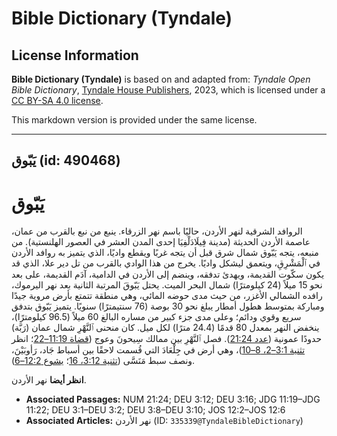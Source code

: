 # Bible Dictionary (Tyndale)

## License Information

**Bible Dictionary (Tyndale)** is based on and adapted from: _Tyndale Open Bible Dictionary_, [Tyndale House Publishers](https://tyndaleopenresources.com/), 2023, which is licensed under a [CC BY-SA 4.0 license](https://creativecommons.org/licenses/by-sa/4.0/legalcode.en).

This markdown version is provided under the same license.



--------------------------------

## يَبّوق (id: 490468)

يَبّوق
======

الروافد الشرقية لنهر الأردن، حاليًا باسم نهر الزرقاء. ينبع من نبع بالقرب من عمان، عاصمة الأردن الحديثة (مدينة فِيلَادَلْفِيَا إحدى المدن العشر في العصور الهلنستية). من منبعه، يتجه يَبّوق شمال شرق قبل أن يتجه غربًا ويقطع واديًا، الذي يتميز به روافد الأردن في ٱلْمَشْرِقِ، ويتعمق ليشكل واديًا. يخرج من هذا الوادي بالقرب من تل دير علا، الذي قد يكون سكّوت القديمة، ويهدئ تدفقه، وينضم إلى الأردن في الدامية، آدَم القديمة، على بعد نحو 15 ميلاً (24 كيلومترًا) شمال البحر الميت. يحتل يَبّوقَ المرتبة الثانية بعد نهر اليرموك، رافده الشمالي الأغزر، من حيث مدى حوضه المائي، وهي منطقة تتمتع بأرض مروية جيدًا ومباركة بمتوسط هطول أمطار يبلغ نحو 30 بوصة (76 سنتيمترًا) سنويًا. يتميز يَبّوق بتدفق سريع وقوي ودائم؛ وعلى مدى جزء كبير من مساره البالغ 60 ميلاً (96\.5 كيلومترًا)، ينخفض النهر بمعدل 80 قدمًا (24\.4 مترًا) لكل ميل. كان منحنى ٱلنَّهْرِ شمال عمان (رَبَّة) حدودًا عمونية ([عدد 21:24](https://ref.ly/Num21:24)). فصل ٱلنَّهْرِ بين ممالك سِيحونَ وعوج ([قضاة 11:19–22](https://ref.ly/Judg11:19-Judg11:22)؛ انظر [تثنية 3:1–2، 8–10](https://ref.ly/Deut3:1-Deut3:2,Deut3:8-Deut3:10))، وهي أرض في جِلْعَادَ التي قُسمت لاحقًا بين أسباط جَاد، رَأوبَيْنَ، ونصف سبط مَنَسَّى ([تثنية 3:12، 16](https://ref.ly/Deut3:12,Deut3:16)؛ [يشوع 12:2–6](https://ref.ly/Josh12:2-Josh12:6)).

**انظر أيضا** نهر الأردن.

* **Associated Passages:** NUM 21:24; DEU 3:12; DEU 3:16; JDG 11:19–JDG 11:22; DEU 3:1–DEU 3:2; DEU 3:8–DEU 3:10; JOS 12:2–JOS 12:6
* **Associated Articles:** نهر الأردن (ID: `335339@TyndaleBibleDictionary`)

